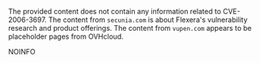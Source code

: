 The provided content does not contain any information related to CVE-2006-3697.  The content from `secunia.com` is about Flexera's vulnerability research and product offerings. The content from `vupen.com` appears to be placeholder pages from OVHcloud.

NOINFO